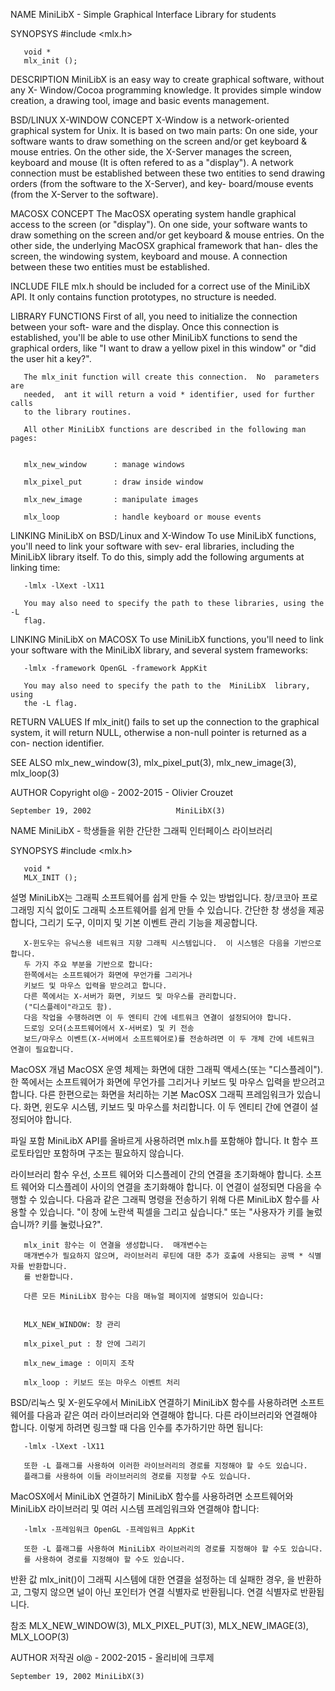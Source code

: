 NAME
	   MiniLibX - Simple Graphical Interface Library for students

SYNOPSYS
	   #include <mlx.h>

	   void *
	   mlx_init ();


DESCRIPTION
	   MiniLibX  is  an  easy way to create graphical software, without any X-
	   Window/Cocoa programming knowledge. It provides simple window creation,
	   a drawing tool, image and basic events management.


BSD/LINUX X-WINDOW CONCEPT
	   X-Window  is a network-oriented graphical system for Unix.  It is based
	   on two main parts:
	   On one side, your software wants to draw something on the screen and/or
	   get keyboard & mouse entries.
	   On  the other side, the X-Server manages the screen, keyboard and mouse
	   (It is often refered to as a "display").
	   A network connection must be established between these two entities  to
	   send  drawing  orders  (from  the  software  to the X-Server), and key-
	   board/mouse events (from the X-Server to the software).


MACOSX CONCEPT
	   The MacOSX operating system handle graphical access to the  screen  (or
	   "display").
	   On one side, your software wants to draw something on the screen and/or
	   get keyboard & mouse entries.
	   On the other side, the underlying MacOSX graphical framework that  han-
	   dles the screen, the windowing system, keyboard and mouse.
	   A connection between these two entities must be established.


INCLUDE FILE
	   mlx.h  should  be  included  for a correct use of the MiniLibX API.  It
	   only contains function prototypes, no structure is needed.


LIBRARY FUNCTIONS
	   First of all, you need to initialize the connection between your  soft-
	   ware  and  the display.  Once this connection is established, you'll be
	   able to use other MiniLibX functions to send the graphical orders, like
	   "I  want  to draw a yellow pixel in this window" or "did the user hit a
	   key?".

	   The mlx_init function will create this connection.  No  parameters  are
	   needed,  ant it will return a void * identifier, used for further calls
	   to the library routines.

	   All other MiniLibX functions are described in the following man pages:


	   mlx_new_window      : manage windows

	   mlx_pixel_put       : draw inside window

	   mlx_new_image       : manipulate images

	   mlx_loop            : handle keyboard or mouse events


LINKING MiniLibX on BSD/Linux and X-Window
	   To use MiniLibX functions, you'll need to link your software with  sev-
	   eral  libraries,  including  the  MiniLibX library itself.  To do this,
	   simply add the following arguments at linking time:

	   -lmlx -lXext -lX11

	   You may also need to specify the path to these libraries, using the  -L
	   flag.


LINKING MiniLibX on MACOSX
	   To  use  MiniLibX functions, you'll need to link your software with the
	   MiniLibX library, and several system frameworks:

	   -lmlx -framework OpenGL -framework AppKit

	   You may also need to specify the path to the  MiniLibX  library,  using
	   the -L flag.


RETURN VALUES
	   If  mlx_init()  fails to set up the connection to the graphical system,
	   it will return NULL, otherwise a non-null pointer is returned as a con-
	   nection identifier.


SEE ALSO
	   mlx_new_window(3), mlx_pixel_put(3), mlx_new_image(3), mlx_loop(3)


AUTHOR
	   Copyright ol@ - 2002-2015 - Olivier Crouzet



	September 19, 2002                   MiniLibX(3)

NAME
	   MiniLibX - 학생들을 위한 간단한 그래픽 인터페이스 라이브러리

SYNOPSYS
	   #include <mlx.h>

	   void *
	   MLX_INIT ();


설명
	   MiniLibX는 그래픽 소프트웨어를 쉽게 만들 수 있는 방법입니다.
	   창/코코아 프로그래밍 지식 없이도 그래픽 소프트웨어를 쉽게 만들 수 있습니다. 간단한 창 생성을 제공합니다,
	   그리기 도구, 이미지 및 기본 이벤트 관리 기능을 제공합니다.



	   X-윈도우는 유닉스용 네트워크 지향 그래픽 시스템입니다.  이 시스템은 다음을 기반으로 합니다.
	   두 가지 주요 부분을 기반으로 합니다:
	   한쪽에서는 소프트웨어가 화면에 무언가를 그리거나
	   키보드 및 마우스 입력을 받으려고 합니다.
	   다른 쪽에서는 X-서버가 화면, 키보드 및 마우스를 관리합니다.
	   ("디스플레이"라고도 함).
	   다음 작업을 수행하려면 이 두 엔티티 간에 네트워크 연결이 설정되어야 합니다.
	   드로잉 오더(소프트웨어에서 X-서버로) 및 키 전송
	   보드/마우스 이벤트(X-서버에서 소프트웨어로)를 전송하려면 이 두 개체 간에 네트워크 연결이 필요합니다.


MacOSX 개념
	   MacOSX 운영 체제는 화면에 대한 그래픽 액세스(또는
	   "디스플레이").
	   한 쪽에서는 소프트웨어가 화면에 무언가를 그리거나
	   키보드 및 마우스 입력을 받으려고 합니다.
	   다른 한편으로는 화면을 처리하는 기본 MacOSX 그래픽 프레임워크가 있습니다.
	   화면, 윈도우 시스템, 키보드 및 마우스를 처리합니다.
	   이 두 엔티티 간에 연결이 설정되어야 합니다.


파일 포함
	   MiniLibX API를 올바르게 사용하려면 mlx.h를 포함해야 합니다.  It
	   함수 프로토타입만 포함하며 구조는 필요하지 않습니다.


라이브러리 함수
	   우선, 소프트 웨어와 디스플레이 간의 연결을 초기화해야 합니다.
	   소프트 웨어와 디스플레이 사이의 연결을 초기화해야 합니다.  이 연결이 설정되면 다음을 수행할 수 있습니다.
	   다음과 같은 그래픽 명령을 전송하기 위해 다른 MiniLibX 함수를 사용할 수 있습니다.
	   "이 창에 노란색 픽셀을 그리고 싶습니다." 또는 "사용자가 키를 눌렀습니까?
	   키를 눌렀나요?".

	   mlx_init 함수는 이 연결을 생성합니다.  매개변수는
	   매개변수가 필요하지 않으며, 라이브러리 루틴에 대한 추가 호출에 사용되는 공백 * 식별자를 반환합니다.
	   를 반환합니다.

	   다른 모든 MiniLibX 함수는 다음 매뉴얼 페이지에 설명되어 있습니다:


	   MLX_NEW_WINDOW: 창 관리

	   mlx_pixel_put : 창 안에 그리기

	   mlx_new_image : 이미지 조작

	   mlx_loop : 키보드 또는 마우스 이벤트 처리


BSD/리눅스 및 X-윈도우에서 MiniLibX 연결하기
	   MiniLibX 함수를 사용하려면 소프트웨어를 다음과 같은 여러 라이브러리와 연결해야 합니다.
	   다른 라이브러리와 연결해야 합니다.  이렇게 하려면
	   링크할 때 다음 인수를 추가하기만 하면 됩니다:

	   -lmlx -lXext -lX11

	   또한 -L 플래그를 사용하여 이러한 라이브러리의 경로를 지정해야 할 수도 있습니다.
	   플래그를 사용하여 이들 라이브러리의 경로를 지정할 수도 있습니다.


MacOSX에서 MiniLibX 연결하기
	   MiniLibX 함수를 사용하려면 소프트웨어와
	   MiniLibX 라이브러리 및 여러 시스템 프레임워크와 연결해야 합니다:

	   -lmlx -프레임워크 OpenGL -프레임워크 AppKit

	   또한 -L 플래그를 사용하여 MiniLibX 라이브러리의 경로를 지정해야 할 수도 있습니다.
	   를 사용하여 경로를 지정해야 할 수도 있습니다.


반환 값
	   mlx_init()이 그래픽 시스템에 대한 연결을 설정하는 데 실패한 경우,
	   을 반환하고, 그렇지 않으면 널이 아닌 포인터가 연결 식별자로 반환됩니다.
	   연결 식별자로 반환됩니다.


참조
	   MLX_NEW_WINDOW(3), MLX_PIXEL_PUT(3), MLX_NEW_IMAGE(3), MLX_LOOP(3)


AUTHOR
	   저작권 ol@ - 2002-2015 - 올리비에 크루제



	September 19, 2002 MiniLibX(3)
